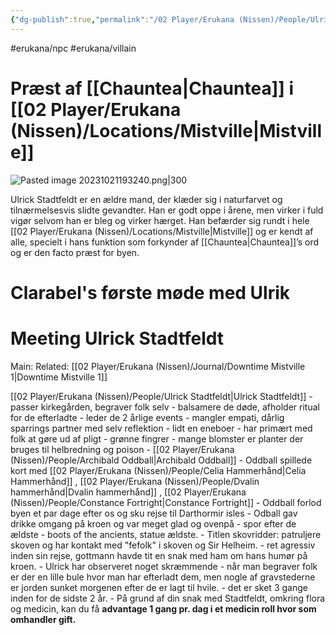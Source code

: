 ```yaml
---
{"dg-publish":true,"permalink":"/02 Player/Erukana (Nissen)/People/Ulrick Stadtfeldt/"}
---
```


#erukana/npc #erukana/villain
# Præst af [[Chauntea\|Chauntea]] i [[02 Player/Erukana (Nissen)/Locations/Mistville\|Mistville]] 

![Pasted image 20231021193240.png|300](/img/user/10%20Attachments/Pasted%20image%2020231021193240.png)

Ulrick Stadtfeldt er en ældre mand, der klæder sig i naturfarvet og tilnærmelsesvis slidte gevandter. 
Han er godt oppe i årene, men virker i fuld vigør selvom han er bleg og virker hærget. 
Han befærder sig rundt i hele [[02 Player/Erukana (Nissen)/Locations/Mistville\|Mistville]] og er kendt af alle, specielt i hans funktion som forkynder af [[Chauntea\|Chauntea]]’s ord og er den facto præst for byen.

# Clarabel's første møde med Ulrik 

<div class="transclusion internal-embed is-loaded"><div class="markdown-embed">



# Meeting Ulrick Stadtfeldt
Main:
Related: [[02 Player/Erukana (Nissen)/Journal/Downtime Mistville 1\|Downtime Mistville 1]]

[[02 Player/Erukana (Nissen)/People/Ulrick Stadtfeldt\|Ulrick Stadtfeldt]] 
	- passer kirkegården, begraver folk selv
	- balsamere de døde, afholder ritual for de efterladte
	- leder de 2 årlige events 
	- mangler empati, dårlig sparrings partner med selv reflektion 
	- lidt en eneboer 
	- har primært med folk at gøre ud af pligt 
	- grønne fingrer 
		- mange blomster er planter der bruges til helbredning og poison 
	- [[02 Player/Erukana (Nissen)/People/Archibald Oddball\|Archibald Oddball]] 
		- Oddball spillede kort med [[02 Player/Erukana (Nissen)/People/Celia Hammerhånd\|Celia Hammerhånd]] , [[02 Player/Erukana (Nissen)/People/Dvalin hammerhånd\|Dvalin hammerhånd]] , [[02 Player/Erukana (Nissen)/People/Constance Fortright\|Constance Fortright]] 
		- Oddball forlod byen et par dage efter os og sku rejse til Darthormir isles 
		- Odball gav drikke omgang på kroen og var meget glad og ovenpå 
		- spor efter de ældste - boots of the ancients, statue ældste. 
	- Titlen skovridder: patruljere skoven og har kontakt med "fefolk" i skoven og Sir Helheim. 
		- ret agressiv inden sin rejse, gottmann havde tit en snak med ham om hans humør på kroen. 
	- Ulrick har observeret noget skræmmende
			- når man begraver folk er der en lille bule hvor man har efterladt dem, men nogle af gravstederne er jorden sunket morgenen efter de er lagt til hvile.
			- det er sket 3 gange inden for de sidste 2 år.
	- På grund af din snak med Stadtfeldt, omkring flora og medicin, kan du få **advantage 1 gang pr. dag i et medicin roll hvor som omhandler gift.** 

</div></div>
